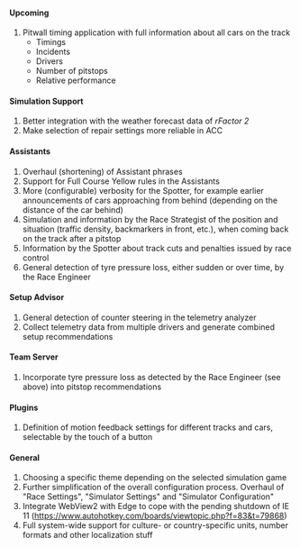#### Upcoming
  1. Pitwall timing application with full information about all cars on the track
     - Timings
	 - Incidents
	 - Drivers
	 - Number of pitstops
	 - Relative performance

#### Simulation Support
  1. Better integration with the weather forecast data of *rFactor 2*
  2. Make selection of repair settings more reliable in ACC

#### Assistants
  1. Overhaul (shortening) of Assistant phrases
  2. Support for Full Course Yellow rules in the Assistants
  3. More (configurable) verbosity for the Spotter, for example earlier announcements of cars approaching from behind (depending on the distance of the car behind)
  4. Simulation and information by the Race Strategist of the position and situation (traffic density, backmarkers in front, etc.), when coming back on the track after a pitstop
  5. Information by the Spotter about track cuts and penalties issued by race control
  6. General detection of tyre pressure loss, either sudden or over time, by the Race Engineer

#### Setup Advisor
  1. General detection of counter steering in the telemetry analyzer
  2. Collect telemetry data from multiple drivers and generate combined setup recommendations

#### Team Server
  1. Incorporate tyre pressure loss as detected by the Race Engineer (see above) into pitstop recommendations

#### Plugins
  1. Definition of motion feedback settings for different tracks and cars, selectable by the touch of a button
  
#### General
  1. Choosing a specific theme depending on the selected simulation game
  2. Further simplification of the overall configuration process. Overhaul of "Race Settings", "Simulator Settings" and "Simulator Configuration"
  3. Integrate WebView2 with Edge to cope with the pending shutdown of IE 11 (https://www.autohotkey.com/boards/viewtopic.php?f=83&t=79868)
  4. Full system-wide support for culture- or country-specific units, number formats and other localization stuff
